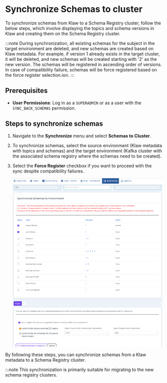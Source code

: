 # Synchronize Schemas to cluster

To synchronize schemas from Klaw to a Schema Registry cluster, follow
the below steps, which involve displaying the topics and schema versions
in Klaw and creating them on the Schema Registry cluster.

:::note
During synchronization, all existing schemas for the subject in the target environment are deleted, and new schemas are created based on Klaw
metadata. For example, if version 1 already exists in the target cluster, it will be deleted, and new schemas will be created starting with '2' as the new version. The schemas will be registered in ascending order of versions. In case of compatibility failure, schemas will be force registered based on the force register selection.ion.
:::

## Prerequisites

- **User Permissions**: Log in as a `SUPERADMIN` or as a user with the `SYNC_BACK_SCHEMAS` permission.

## Steps to synchronize schemas

1.  Navigate to the **Synchronize** menu and select **Schemas to Cluster**.
2.  To synchronize schemas, select the source environment (Klaw metadata
    with topics and schemas) and the target environment (Kafka cluster
    with the associated schema registry where the schemas need to be
    created).
3.  Select the **Force Register** checkbox if you want to proceed with the sync despite compatibility failures.

    ![image](../../../static/images/sync/SyncSchemasToCluster.png)

By following these steps, you can synchronize schemas from a Klaw
metadata to a Schema Registry cluster.

:::note
This synchronization is primarily suitable for migrating to the new schema
registry clusters.
